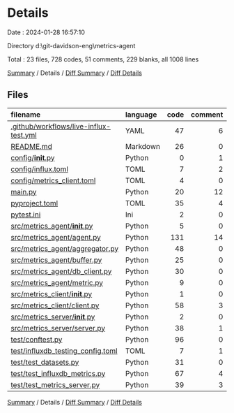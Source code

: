 # Details

Date : 2024-01-28 16:57:10

Directory d:\\git-davidson-eng\\metrics-agent

Total : 23 files,  728 codes, 51 comments, 229 blanks, all 1008 lines

[Summary](results.md) / Details / [Diff Summary](diff.md) / [Diff Details](diff-details.md)

## Files
| filename | language | code | comment | blank | total |
| :--- | :--- | ---: | ---: | ---: | ---: |
| [.github/workflows/live-influx-test.yml](/.github/workflows/live-influx-test.yml) | YAML | 47 | 6 | 7 | 60 |
| [README.md](/README.md) | Markdown | 26 | 0 | 10 | 36 |
| [config/__init__.py](/config/__init__.py) | Python | 0 | 1 | 1 | 2 |
| [config/influx.toml](/config/influx.toml) | TOML | 7 | 2 | 0 | 9 |
| [config/metrics_client.toml](/config/metrics_client.toml) | TOML | 4 | 0 | 1 | 5 |
| [main.py](/main.py) | Python | 20 | 12 | 11 | 43 |
| [pyproject.toml](/pyproject.toml) | TOML | 35 | 4 | 8 | 47 |
| [pytest.ini](/pytest.ini) | Ini | 2 | 0 | 0 | 2 |
| [src/metrics_agent/__init__.py](/src/metrics_agent/__init__.py) | Python | 5 | 0 | 2 | 7 |
| [src/metrics_agent/agent.py](/src/metrics_agent/agent.py) | Python | 131 | 14 | 35 | 180 |
| [src/metrics_agent/aggregator.py](/src/metrics_agent/aggregator.py) | Python | 48 | 0 | 16 | 64 |
| [src/metrics_agent/buffer.py](/src/metrics_agent/buffer.py) | Python | 25 | 0 | 12 | 37 |
| [src/metrics_agent/db_client.py](/src/metrics_agent/db_client.py) | Python | 30 | 0 | 9 | 39 |
| [src/metrics_agent/metric.py](/src/metrics_agent/metric.py) | Python | 9 | 0 | 4 | 13 |
| [src/metrics_client/__init__.py](/src/metrics_client/__init__.py) | Python | 1 | 0 | 1 | 2 |
| [src/metrics_client/client.py](/src/metrics_client/client.py) | Python | 58 | 3 | 16 | 77 |
| [src/metrics_server/__init__.py](/src/metrics_server/__init__.py) | Python | 2 | 0 | 2 | 4 |
| [src/metrics_server/server.py](/src/metrics_server/server.py) | Python | 38 | 1 | 9 | 48 |
| [test/conftest.py](/test/conftest.py) | Python | 96 | 0 | 32 | 128 |
| [test/influxdb_testing_config.toml](/test/influxdb_testing_config.toml) | TOML | 7 | 1 | 0 | 8 |
| [test/test_datasets.py](/test/test_datasets.py) | Python | 31 | 0 | 11 | 42 |
| [test/test_influxdb_metrics.py](/test/test_influxdb_metrics.py) | Python | 67 | 4 | 27 | 98 |
| [test/test_metrics_server.py](/test/test_metrics_server.py) | Python | 39 | 3 | 15 | 57 |

[Summary](results.md) / Details / [Diff Summary](diff.md) / [Diff Details](diff-details.md)